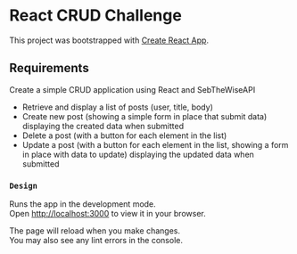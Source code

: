 # React CRUD Challenge

This project was bootstrapped with [Create React App](https://github.com/facebook/create-react-app).

## Requirements

Create a simple CRUD application using React and SebTheWiseAPI

- Retrieve and display a list of posts (user, title, body)
- Create new post (showing a simple form in place that submit data) displaying
the created data when submitted
- Delete a post (with a button for each element in the list)
- Update a post (with a button for each element in the list, showing a form in
place with data to update) displaying the updated data when submitted

### `Design`

Runs the app in the development mode.\
Open [http://localhost:3000](http://localhost:3000) to view it in your browser.

The page will reload when you make changes.\
You may also see any lint errors in the console.
